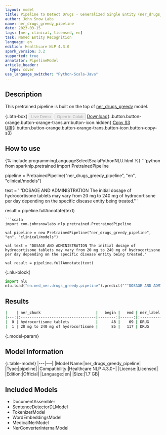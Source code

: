 ```yaml
---
layout: model
title: Pipeline to Detect Drugs - Generalized Single Entity (ner_drugs_greedy)
author: John Snow Labs
name: ner_drugs_greedy_pipeline
date: 2023-03-15
tags: [ner, clinical, licensed, en]
task: Named Entity Recognition
language: en
edition: Healthcare NLP 4.3.0
spark_version: 3.2
supported: true
annotator: PipelineModel
article_header:
  type: cover
use_language_switcher: "Python-Scala-Java"
---
```


## Description

This pretrained pipeline is built on the top of [ner_drugs_greedy](https://nlp.johnsnowlabs.com/2021/03/31/ner_drugs_greedy_en.html) model.

{:.btn-box}
<button class="button button-orange" disabled>Live Demo</button>
<button class="button button-orange" disabled>Open in Colab</button>
[Download](https://s3.amazonaws.com/auxdata.johnsnowlabs.com/clinical/models/ner_drugs_greedy_pipeline_en_4.3.0_3.2_1678877919575.zip){:.button.button-orange.button-orange-trans.arr.button-icon.hidden}
[Copy S3 URI](s3://auxdata.johnsnowlabs.com/clinical/models/ner_drugs_greedy_pipeline_en_4.3.0_3.2_1678877919575.zip){:.button.button-orange.button-orange-trans.button-icon.button-copy-s3}

## How to use



<div class="tabs-box" markdown="1">
{% include programmingLanguageSelectScalaPythonNLU.html %}
```python
from sparknlp.pretrained import PretrainedPipeline

pipeline = PretrainedPipeline("ner_drugs_greedy_pipeline", "en", "clinical/models")

text = '''DOSAGE AND ADMINISTRATION The initial dosage of hydrocortisone tablets may vary from 20 mg to 240 mg of hydrocortisone per day depending on the specific disease entity being treated.'''

result = pipeline.fullAnnotate(text)
```
```scala
import com.johnsnowlabs.nlp.pretrained.PretrainedPipeline

val pipeline = new PretrainedPipeline("ner_drugs_greedy_pipeline", "en", "clinical/models")

val text = "DOSAGE AND ADMINISTRATION The initial dosage of hydrocortisone tablets may vary from 20 mg to 240 mg of hydrocortisone per day depending on the specific disease entity being treated."

val result = pipeline.fullAnnotate(text)
```


{:.nlu-block}
```python
import nlu
nlu.load("en.med_ner.drugs_greedy.pipeline").predict("""DOSAGE AND ADMINISTRATION The initial dosage of hydrocortisone tablets may vary from 20 mg to 240 mg of hydrocortisone per day depending on the specific disease entity being treated.""")
```

</div>

## Results

```bash
|    | ner_chunk                         |   begin |   end | ner_label   |   confidence |
|---:|:----------------------------------|--------:|------:|:------------|-------------:|
|  0 | hydrocortisone tablets            |      48 |    69 | DRUG        |       0.9923 |
|  1 | 20 mg to 240 mg of hydrocortisone |      85 |   117 | DRUG        |       0.7361 |
```

{:.model-param}
## Model Information

{:.table-model}
|---|---|
|Model Name:|ner_drugs_greedy_pipeline|
|Type:|pipeline|
|Compatibility:|Healthcare NLP 4.3.0+|
|License:|Licensed|
|Edition:|Official|
|Language:|en|
|Size:|1.7 GB|

## Included Models

- DocumentAssembler
- SentenceDetectorDLModel
- TokenizerModel
- WordEmbeddingsModel
- MedicalNerModel
- NerConverterInternalModel